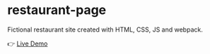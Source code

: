 # restaurant-page

Fictional restaurant site created with HTML, CSS, JS and webpack.

👉 [Live Demo](https://dima-sheiko.github.io/restaurant-page/)
